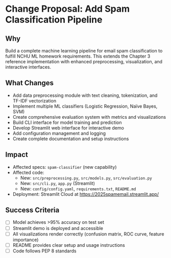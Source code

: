 # Change Proposal: Add Spam Classification Pipeline

## Why
Build a complete machine learning pipeline for email spam classification to fulfill NCHU ML homework requirements. This extends the Chapter 3 reference implementation with enhanced preprocessing, visualization, and interactive interfaces.

## What Changes
- Add data preprocessing module with text cleaning, tokenization, and TF-IDF vectorization
- Implement multiple ML classifiers (Logistic Regression, Naïve Bayes, SVM)
- Create comprehensive evaluation system with metrics and visualizations
- Build CLI interface for model training and prediction
- Develop Streamlit web interface for interactive demo
- Add configuration management and logging
- Create complete documentation and setup instructions

## Impact
- Affected specs: `spam-classifier` (new capability)
- Affected code: 
  - New: `src/preprocessing.py`, `src/models.py`, `src/evaluation.py`
  - New: `src/cli.py`, `app.py` (Streamlit)
  - New: `config/config.yaml`, `requirements.txt`, `README.md`
- Deployment: Streamlit Cloud at https://2025spamemail.streamlit.app/

## Success Criteria
- [ ] Model achieves >95% accuracy on test set
- [ ] Streamlit demo is deployed and accessible
- [ ] All visualizations render correctly (confusion matrix, ROC curve, feature importance)
- [ ] README provides clear setup and usage instructions
- [ ] Code follows PEP 8 standards
